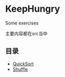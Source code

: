 # KeepHungry
Some exercises

主要内容都在src当中
## 目录
- [QuickSort](./tree/master/src/main/java/QuickSort)
- [Shuffle](/tree/master/src/main/java/Shuffle)